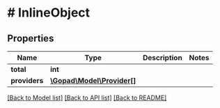 # # InlineObject

## Properties

Name | Type | Description | Notes
------------ | ------------- | ------------- | -------------
**total** | **int** |  |
**providers** | [**\Gopad\Model\Provider[]**](Provider.md) |  |

[[Back to Model list]](../../README.md#models) [[Back to API list]](../../README.md#endpoints) [[Back to README]](../../README.md)
